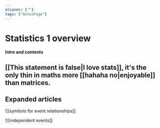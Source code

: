 ```yaml
---
aliases: [""]
tags: ["NotesPage"]
---
```


# Statistics 1 overview

#### Intro and contents
[[This statement is false|I love stats]], it's the only thin in maths more [[hahaha no|enjoyable]] than matrices.
- 


## Expanded articles
![[symbols for event relationships]]

![[independent events]]